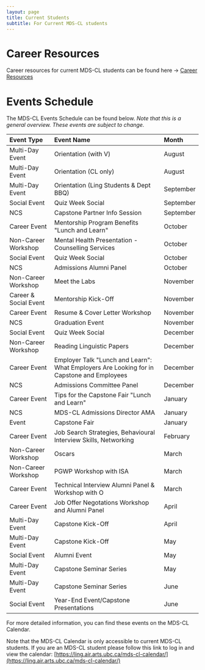 ```yaml
---
layout: page
title: Current Students
subtitle: For Current MDS-CL students
---
```


# Career Resources

Career resources for current MDS-CL students can be found here → [Career Resources](https://ubc-mdscl.github.io/resources/current-students/career-resources/index)

# Events Schedule

The MDS-CL Events Schedule can be found below. *Note that this is a general overview. These events are subject to change.*

| Event Type  | Event Name | Month |
| :------------- | :------------- | :------------- |
| Multi-Day Event  | Orientation (with V) | August |
| Multi-Day Event | Orientation (CL only) | August |
| Multi-Day Event | Orientation (Ling Students & Dept BBQ) | September |
| Social Event | Quiz Week Social | September |
| NCS | Capstone Partner Info Session | September |
| Career Event | Mentorship Program Benefits "Lunch and Learn" | October |
| Non-Career Workshop | Mental Health Presentation - Counselling Services | October |
| Social Event | Quiz Week Social | October |
| NCS | Admissions Alumni Panel | October |
| Non-Career Workshop | Meet the Labs | November |
| Career & Social Event | Mentorship Kick-Off | November |
| Career Event | Resume & Cover Letter Workshop | November |
| NCS | Graduation Event | November |
| Social Event | Quiz Week Social | December |
| Non-Career Workshop | Reading Linguistic Papers | December |
| Career Event | Employer Talk "Lunch and Learn": What Employers Are Looking for in Capstone and Employees | December |
| NCS | Admissions Committee Panel | December |
| Career Event | Tips for the Capstone Fair "Lunch and Learn" | January |
| NCS | MDS-CL Admissions Director AMA | January |
| Event | Capstone Fair | January |
| Career Event | Job Search Strategies, Behavioural Interview Skills, Networking | February |
| Non-Career Workshop | Oscars | March |
| Non-Career Workshop | PGWP Workshop with ISA | March |
| Career Event | Technical Interview Alumni Panel & Workshop with O | March |
| Career Event | Job Offer Negotations Workshop and Alumni Panel | April |
| Multi-Day Event | Capstone Kick-Off | April |
| Multi-Day Event | Capstone Kick-Off | May |
| Social Event | Alumni Event | May |
| Multi-Day Event | Capstone Seminar Series | May |
| Multi-Day Event | Capstone Seminar Series | June |
| Social Event | Year-End Event/Capstone Presentations | June |

For more detailed information, you can find these events on the MDS-CL Calendar. 

Note that the MDS-CL Calendar is only accessible to current MDS-CL students. If you are an MDS-CL student please follow this link to log in and view the calendar: [https://ling.air.arts.ubc.ca/mds-cl-calendar/](https://ling.air.arts.ubc.ca/mds-cl-calendar/)
